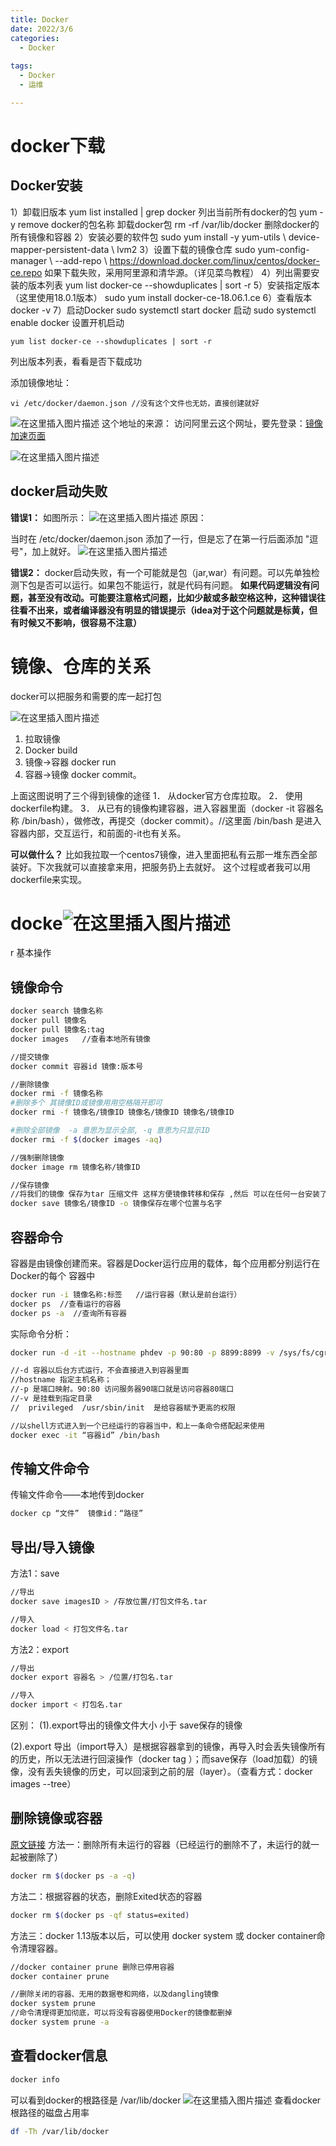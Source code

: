 ```yaml
---
title: Docker
date: 2022/3/6
categories:
  - Docker
  
tags:
  - Docker
  - 运维

---
```




#  docker下载

##  Docker安装
1）卸载旧版本
yum list installed | grep docker 列出当前所有docker的包
yum -y remove docker的包名称 卸载docker包
rm -rf /var/lib/docker 删除docker的所有镜像和容器
2）安装必要的软件包
sudo yum install -y yum-utils \ device-mapper-persistent-data \ lvm2
3）设置下载的镜像仓库
sudo yum-config-manager \ --add-repo \ https://download.docker.com/linux/centos/docker-ce.repo
如果下载失败，采用阿里源和清华源。（详见菜鸟教程）
4）列出需要安装的版本列表
yum list docker-ce --showduplicates | sort -r
5）安装指定版本（这里使用18.0.1版本）
sudo yum install docker-ce-18.06.1.ce
6）查看版本
docker -v
7）启动Docker
sudo systemctl start docker 启动
sudo systemctl enable docker 设置开机启动
```
yum list docker-ce --showduplicates | sort -r
```
列出版本列表，看看是否下载成功

添加镜像地址：

```
vi /etc/docker/daemon.json //没有这个文件也无妨，直接创建就好
```
![在这里插入图片描述](https://img-blog.csdnimg.cn/cecd311ce895425cafdd7a8edf9a376a.png?x-oss-process=image/watermark,type_d3F5LXplbmhlaQ,shadow_50,text_Q1NETiBA6IiU54uXMeWPtw==,size_20,color_FFFFFF,t_70,g_se,x_16)
这个地址的来源：
访问阿里云这个网址，要先登录：[镜像加速页面](https://cr.console.aliyun.com/?spm=a2c6h.12873639.0.0.7aec4073HlA7e2#/accelerator)

![在这里插入图片描述](https://img-blog.csdnimg.cn/641489fc54e74da0b71ef979826d1a3f.png?x-oss-process=image/watermark,type_d3F5LXplbmhlaQ,shadow_50,text_Q1NETiBA6IiU54uXMeWPtw==,size_20,color_FFFFFF,t_70,g_se,x_16)
##  docker启动失败
**错误1：**
如图所示：
![在这里插入图片描述](https://img-blog.csdnimg.cn/56ed8bac9f524db3b2dbf64efaff96a0.png?x-oss-process=image/watermark,type_d3F5LXplbmhlaQ,shadow_50,text_Q1NETiBA6IiU54uXMeWPtw==,size_20,color_FFFFFF,t_70,g_se,x_16)
原因：

当时在 /etc/docker/daemon.json  添加了一行，但是忘了在第一行后面添加 "逗号"，加上就好。
![在这里插入图片描述](https://img-blog.csdnimg.cn/7c623f0bb0114b33a4f91a93a9da0450.png?x-oss-process=image/watermark,type_d3F5LXplbmhlaQ,shadow_50,text_Q1NETiBA6IiU54uXMeWPtw==,size_20,color_FFFFFF,t_70,g_se,x_16)



**错误2：**
docker启动失败，有一个可能就是包（jar,war）有问题。可以先单独检测下包是否可以运行。如果包不能运行，就是代码有问题。
**如果代码逻辑没有问题，甚至没有改动。可能要注意格式问题，比如少敲或多敲空格这种，这种错误往往看不出来，或者编译器没有明显的错误提示（idea对于这个问题就是标黄，但有时候又不影响，很容易不注意）**

# 镜像、仓库的关系
docker可以把服务和需要的库一起打包

![在这里插入图片描述](https://img-blog.csdnimg.cn/b935cbc86c8646b9a348f85b833ee48f.png)
1.	拉取镜像
2.	Docker build
3.	镜像->容器 docker run
4.	容器->镜像 docker commit。

上面这图说明了三个得到镜像的途径
1．	从docker官方仓库拉取。
2．	使用dockerfile构建。
3．	从已有的镜像构建容器，进入容器里面（docker -it 容器名称 /bin/bash），做修改，再提交（docker commit）。//这里面 /bin/bash 是进入容器内部，交互运行，和前面的-it也有关系。

**可以做什么？**
比如我拉取一个centos7镜像，进入里面把私有云那一堆东西全部装好。下次我就可以直接拿来用，把服务扔上去就好。
这个过程或者我可以用dockerfile来实现。


# docke![在这里插入图片描述](https://img-blog.csdnimg.cn/b09b2d48438e4f24916b1453fe2d3207.png)
r 基本操作
## 镜像命令

```bash
docker search 镜像名称
docker pull 镜像名 
docker pull 镜像名:tag
docker images   //查看本地所有镜像

//提交镜像
docker commit 容器id 镜像:版本号

//删除镜像
docker rmi -f 镜像名称  
#删除多个 其镜像ID或镜像用用空格隔开即可 
docker rmi -f 镜像名/镜像ID 镜像名/镜像ID 镜像名/镜像ID

#删除全部镜像  -a 意思为显示全部, -q 意思为只显示ID
docker rmi -f $(docker images -aq)

//强制删除镜像
docker image rm 镜像名称/镜像ID

//保存镜像
//将我们的镜像 保存为tar 压缩文件 这样方便镜像转移和保存 ,然后 可以在任何一台安装了docker的服务器上 加载这//个镜像
docker save 镜像名/镜像ID -o 镜像保存在哪个位置与名字
```

## 容器命令
容器是由镜像创建而来。容器是Docker运行应用的载体，每个应用都分别运行在Docker的每个 容器中

```bash
docker run -i 镜像名称:标签   //运行容器（默认是前台运行） 
docker ps  //查看运行的容器 
docker ps -a  //查询所有容器
```
实际命令分析：

```bash
docker run -d -it --hostname phdev -p 90:80 -p 8899:8899 -v /sys/fs/cgroup:/sys/fs/cgroup --privileged “镜像名字” /usr/sbin/init

//-d 容器以后台方式运行，不会直接进入到容器里面
//hostname 指定主机名称；
//-p 是端口映射。90:80 访问服务器90端口就是访问容器80端口
//-v 是挂载到指定目录
//  privileged  /usr/sbin/init  是给容器赋予更高的权限
```

```bash
//以shell方式进入到一个已经运行的容器当中，和上一条命令搭配起来使用
docker exec -it “容器id” /bin/bash
```

## 传输文件命令
传输文件命令——本地传到docker

```bash
docker cp “文件”  镜像id：“路径”
```

## 导出/导入镜像
方法1：save

```bash
//导出
docker save imagesID > /存放位置/打包文件名.tar

//导入
docker load < 打包文件名.tar
```

方法2：export

```bash
//导出
docker export 容器名 > /位置/打包名.tar

//导入
docker import < 打包名.tar
```

区别：
(1).export导出的镜像文件大小 小于 save保存的镜像

(2).export 导出（import导入）是根据容器拿到的镜像，再导入时会丢失镜像所有的历史，所以无法进行回滚操作（docker tag ）；而save保存（load加载）的镜像，没有丢失镜像的历史，可以回滚到之前的层（layer）。（查看方式：docker images --tree）

## 删除镜像或容器
[原文链接](https://blog.csdn.net/qq_42006301/article/details/105102020)
方法一：删除所有未运行的容器（已经运行的删除不了，未运行的就一起被删除了）

```bash
docker rm $(docker ps -a -q)
```
方法二：根据容器的状态，删除Exited状态的容器

```bash
docker rm $(docker ps -qf status=exited)
```
方法三：docker 1.13版本以后，可以使用 docker system 或 docker container命令清理容器。

```bash
//docker container prune 删除已停用容器
docker container prune

//删除关闭的容器、无用的数据卷和网络，以及dangling镜像
docker system prune 
//命令清理得更加彻底，可以将没有容器使用Docker的镜像都删掉
docker system prune -a 
```
## 查看docker信息

```bash
docker info
```
可以看到docker的根路径是 /var/lib/docker
![在这里插入图片描述](https://img-blog.csdnimg.cn/2020032518583212.png#pic_center)
查看docker根路径的磁盘占用率

```bash
df -Th /var/lib/docker
```
